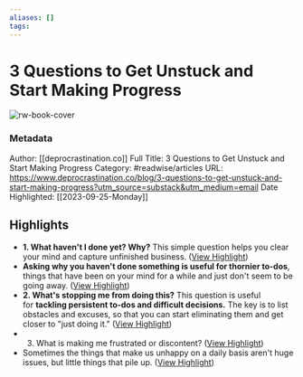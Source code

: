 ```yaml
---
aliases: []
tags:
---
```

# 3 Questions to Get Unstuck and Start Making Progress

![rw-book-cover](https://www.deprocrastination.co/assets/illustrations/reflection_to_productivity.png)
### Metadata
Author: [[deprocrastination.co]]
Full Title: 3 Questions to Get Unstuck and Start Making Progress
Category: #readwise/articles
URL: https://www.deprocrastination.co/blog/3-questions-to-get-unstuck-and-start-making-progress?utm_source=substack&utm_medium=email
Date Highlighted: [[2023-09-25-Monday]]

## Highlights
- **1. What haven't I done yet? Why?**
  This simple question helps you clear your mind and capture unfinished business. ([View Highlight](https://read.readwise.io/read/01hb72ywtay43b0f27r1jejpz9))
- **Asking why you haven't done something is useful for thornier to-dos**, things that have been on your mind for a while and just don't seem to be going away. ([View Highlight](https://read.readwise.io/read/01hb733hbbba366ergyf97k984))
- **2. What's stopping me from doing this?**
  This question is useful for **tackling persistent to-dos and difficult decisions.**
  The key is to list obstacles and excuses, so that you can start eliminating them and get closer to "just doing it." ([View Highlight](https://read.readwise.io/read/01hb735pyr93dr7qgexzx2g98a))
- 3. What is making me frustrated or discontent? ([View Highlight](https://read.readwise.io/read/01hb737acbm0k0atpvgxrmys5r))
- Sometimes the things that make us unhappy on a daily basis aren't huge issues, but little things that pile up. ([View Highlight](https://read.readwise.io/read/01hb7373zyh2c2my5bqtbm3dk7))

